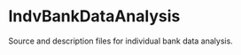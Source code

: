 IndvBankDataAnalysis
====================

Source and description files for individual bank data analysis.
